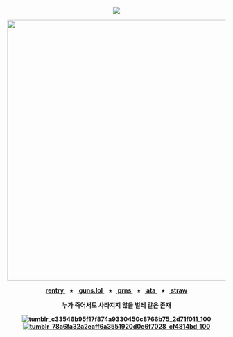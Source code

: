 <div align="center">
  
  <a href="">![](https://komarev.com/ghpvc/?username=toemuncher3000&color=9f98a6&label=ivantill+fans&base=8970)</a>

</div>
<p align="center"> <img width="600" height="600" src="https://github.com/user-attachments/assets/6f14b0d9-2849-4678-9b7b-675df359dbf8" </p>


<p align="center"><b><a href="https://rentry.co/ivanalnst-"> rentry </a>⠀⭑⠀<a href="https://guns.lol/ivanz"> guns.lol </a>⠀⭑⠀<a href="https://pronouns.cc/@ivanz"> prns </a>⠀⭑⠀<a href="https://blccm.atabook.org/"> ata </a>⠀⭑⠀<a href="https://ivan-alnst.straw.page/"> straw </a>

<p align="center">누가 죽어서도 사라지지 않을 벌레 같은 존재</p>

<div align="center">

  <a href="">![tumblr_c33546b95f17f874a9330450c8766b75_2d71f011_100](https://github.com/user-attachments/assets/b01aaf64-defe-47f8-a84c-3eefc1fdbcf8)![tumblr_78a6fa32a2eaff6a3551920d0e6f7028_cf4814bd_100](https://github.com/user-attachments/assets/634f7045-96a3-4479-8a17-43304aea00b8)
</a>



